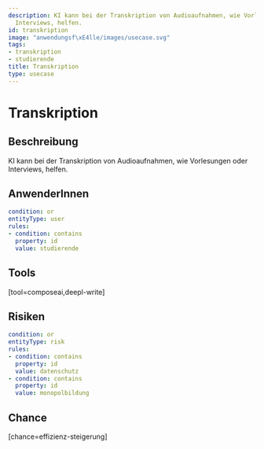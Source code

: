 ```yaml
---
description: KI kann bei der Transkription von Audioaufnahmen, wie Vorlesungen oder
  Interviews, helfen.
id: transkription
image: "anwendungsf\xE4lle/images/usecase.svg"
tags:
- transkription
- studierende
title: Transkription
type: usecase
---
```



# Transkription

## Beschreibung

KI kann bei der Transkription von Audioaufnahmen, wie Vorlesungen oder Interviews, helfen.

## AnwenderInnen

```yaml
condition: or
entityType: user
rules:
- condition: contains
  property: id
  value: studierende
```



## Tools

[tool=composeai,deepl-write]


## Risiken

```yaml
condition: or
entityType: risk
rules:
- condition: contains
  property: id
  value: datenschutz
- condition: contains
  property: id
  value: monopolbildung
```



## Chance

[chance=effizienz-steigerung]
